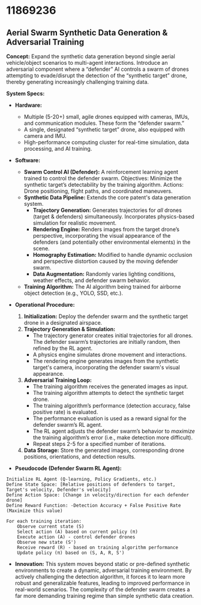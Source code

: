 # 11869236

## Aerial Swarm Synthetic Data Generation & Adversarial Training

**Concept:** Expand the synthetic data generation beyond single aerial vehicle/object scenarios to multi-agent interactions. Introduce an adversarial component where a “defender” AI controls a swarm of drones attempting to evade/disrupt the detection of the “synthetic target” drone, thereby generating increasingly challenging training data.

**System Specs:**

*   **Hardware:**
    *   Multiple (5-20+) small, agile drones equipped with cameras, IMUs, and communication modules. These form the “defender swarm.”
    *   A single, designated “synthetic target” drone, also equipped with camera and IMU.
    *   High-performance computing cluster for real-time simulation, data processing, and AI training.
*   **Software:**
    *   **Swarm Control AI (Defender):** A reinforcement learning agent trained to control the defender swarm. Objectives: Minimize the synthetic target’s detectability by the training algorithm. Actions: Drone positioning, flight paths, and coordinated maneuvers.
    *   **Synthetic Data Pipeline:** Extends the core patent's data generation system.
        *   **Trajectory Generation:**  Generates trajectories for *all* drones (target & defenders) simultaneously. Incorporates physics-based simulation for realistic movement.
        *   **Rendering Engine:** Renders images from the target drone’s perspective, incorporating the visual appearance of the defenders (and potentially other environmental elements) in the scene.
        *   **Homography Estimation:**  Modified to handle dynamic occlusion and perspective distortion caused by the moving defender swarm.
        *   **Data Augmentation:**  Randomly varies lighting conditions, weather effects, and defender swarm behavior.
    *   **Training Algorithm:** The AI algorithm being trained for airborne object detection (e.g., YOLO, SSD, etc.).
*   **Operational Procedure:**

    1.  **Initialization:** Deploy the defender swarm and the synthetic target drone in a designated airspace.
    2.  **Trajectory Generation & Simulation:**
        *   The trajectory generator creates initial trajectories for all drones.  The defender swarm’s trajectories are initially random, then refined by the RL agent.
        *   A physics engine simulates drone movement and interactions.
        *   The rendering engine generates images from the synthetic target's camera, incorporating the defender swarm's visual appearance.
    3.  **Adversarial Training Loop:**
        *   The training algorithm receives the generated images as input.
        *   The training algorithm attempts to detect the synthetic target drone.
        *   The training algorithm’s performance (detection accuracy, false positive rate) is evaluated.
        *   The performance evaluation is used as a reward signal for the defender swarm’s RL agent.
        *   The RL agent adjusts the defender swarm’s behavior to *maximize* the training algorithm’s error (i.e., make detection more difficult).
        *   Repeat steps 2-5 for a specified number of iterations.
    4.  **Data Storage:** Store the generated images, corresponding drone positions, orientations, and detection results.
*   **Pseudocode (Defender Swarm RL Agent):**

```
Initialize RL Agent (Q-learning, Policy Gradients, etc.)
Define State Space: [Relative positions of defenders to target, Target's velocity, Defender's velocity]
Define Action Space: [Change in velocity/direction for each defender drone]
Define Reward Function: -Detection Accuracy + False Positive Rate  (Maximize this value)

For each training iteration:
    Observe current state (S)
    Select action (A) based on current policy (π)
    Execute action (A) - control defender drones
    Observe new state (S')
    Receive reward (R) - based on training algorithm performance
    Update policy (π) based on (S, A, R, S')

```
*   **Innovation:**  This system moves beyond static or pre-defined synthetic environments to create a dynamic, adversarial training environment. By actively challenging the detection algorithm, it forces it to learn more robust and generalizable features, leading to improved performance in real-world scenarios.  The complexity of the defender swarm creates a far more demanding training regime than simple synthetic data creation.